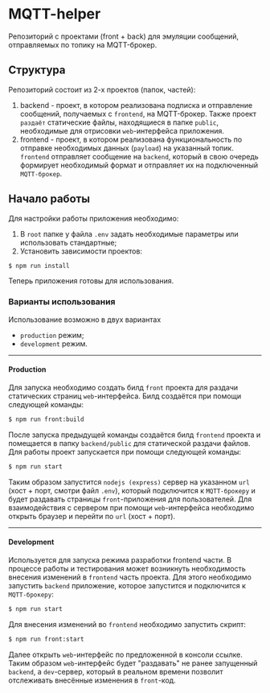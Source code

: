 # MQTT-helper
Репозиторий с проектами (front + back) для эмуляции сообщений, отправляемых по топику на MQTT-брокер.

## Структура
Репозиторий состоит из 2-х проектов (папок, частей):
1) backend - проект, в котором реализована подписка и отправление сообщений, получаемых с `frontend`, на MQTT-брокер. 
Также проект `раздаёт` статические файлы, находящиеся в папке `public`, необходимые для отрисовки `web`-интерфейса приложения.
2) frontend - проект, в котором реализована функциональность по отправке необходимых данных (`payload`) на
указанный топик. `frontend` отправляет сообщение на `backend`, который в свою очередь формирует необходимый формат и отправляет их
на подключенный `MQTT-брокер`.

## Начало работы
Для настройки работы приложения необходимо:
1) В `root` папке у файла `.env` задать необходимые параметры или использовать стандартные;
2) Установить зависимости проектов:

```bash
$ npm run install
```

Теперь приложения готовы для использования.

### Варианты использования
Использование возможно в двух вариантах
- `production` режим;
- `development` режим.

___

#### Production
Для запуска необходимо создать билд `front` проекта для раздачи статических страниц `web`-интерфейса.
Билд создаётся при помощи следующей команды:

```bash
$ npm run front:build
```

После запуска предыдущей команды создаётся билд `frontend` проекта и помещается в папку `backend/public` для статической
раздачи файлов.
Для работы проект запускается при помощи следующей команды:

```bash
$ npm run start
```

Таким образом запустится `nodejs (express)` сервер на указанном `url` (хост + порт, смотри файл `.env`), 
который подключится к `MQTT-брокеру` и будет раздавать страницы `front`-приложения для пользователей.
Для взаимодействия с сервером при помощи `web`-интерфейса необходимо открыть браузер и перейти по `url` (хост + порт).

___

#### Development
Используется для запуска режима разработки frontend части.
В процессе работы и тестирования может возникнуть необходимость внесения изменений в `frontend` часть проекта.
Для этого необходимо запустить `backend` приложение, которое запустится и подключится к `MQTT-брокеру`:

```bash
$ npm run start
```

Для внесения изменений во `frontend` необходимо запустить скрипт:

```bash
$ npm run front:start
```

Далее открыть `web`-интерфейс по предложенной в консоли ссылке. 
Таким образом `web`-интерфейс будет "раздавать" не ранее запущенный `backend`, а `dev`-сервер, который в реальном времени
позволит отслеживать внесённые изменения в `front`-код.
